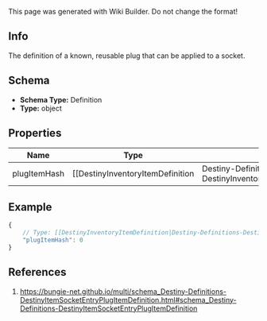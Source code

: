 <span class="wiki-builder">This page was generated with Wiki Builder. Do not change the format!</span>

## Info
The definition of a known, reusable plug that can be applied to a socket.

## Schema
* **Schema Type:** Definition
* **Type:** object

## Properties
Name | Type | Description
---- | ---- | -----------
plugItemHash | [[DestinyInventoryItemDefinition|Destiny-Definitions-DestinyInventoryItemDefinition]]:ManifestDefinition:integer:uint32 | The hash identifier of a DestinyInventoryItemDefinition representing the plugthat can be inserted.

## Example
```javascript
{
    // Type: [[DestinyInventoryItemDefinition|Destiny-Definitions-DestinyInventoryItemDefinition]]:ManifestDefinition:integer:uint32
    "plugItemHash": 0
}

```

## References
1. https://bungie-net.github.io/multi/schema_Destiny-Definitions-DestinyItemSocketEntryPlugItemDefinition.html#schema_Destiny-Definitions-DestinyItemSocketEntryPlugItemDefinition
